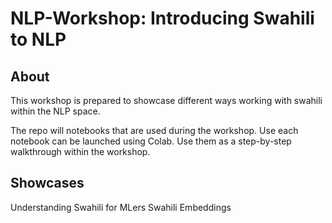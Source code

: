 # NLP-Workshop: Introducing Swahili to NLP

## About

This workshop is prepared to showcase different ways working with swahili within the NLP space.

The repo will notebooks that are used during the workshop. Use each notebook can be launched using Colab. Use them as a step-by-step walkthrough within the workshop.

## Showcases
Understanding Swahili for MLers
Swahili Embeddings

